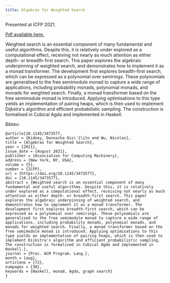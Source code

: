 ```yaml
---
title: Algebras for Weighted Search
---
```


Presented at ICFP 2021.

[Pdf available here.](pdfs/algebras-for-weighted-search.pdf)

Weighted search is an essential component of many fundamental and useful
algorithms. Despite this, it is relatively under explored as a computational
effect, receiving not nearly as much attention as either depth- or breadth-first
search. This paper explores the algebraic underpinning of weighted search, and
demonstrates how to implement it as a monad transformer. The development first
explores breadth-first search, which can be expressed as a polynomial over
semirings. These polynomials are generalised to the free semimodule monad to
capture a wide range of applications, including probability monads, polynomial
monads, and monads for weighted search. Finally, a monad transformer based on
the free semimodule monad is introduced. Applying optimisations to this type
yields an implementation of pairing heaps, which is then used to implement
Dijkstra's algorithm and efficient probabilistic sampling. The construction is
formalised in Cubical Agda and implemented in Haskell.

Bibtex:

```
@article{10.1145/3473577, 
author = {Kidney, Donnacha Ois\'{\i}n and Wu, Nicolas}, 
title = {Algebras for Weighted Search}, 
year = {2021},
issue_date = {August 2021}, 
publisher = {Association for Computing Machinery}, 
address = {New York, NY, USA}, 
volume = {5},
number = {ICFP}, 
url = {https://doi.org/10.1145/3473577},
doi = {10.1145/3473577}, 
abstract = {Weighted search is an essential component of many fundamental and useful algorithms. Despite this, it is relatively under explored as a computational effect, receiving not nearly as much attention as either depth- or breadth-first search. This paper explores the algebraic underpinning of weighted search, and demonstrates how to implement it as a monad transformer. The development first explores breadth-first search, which can be expressed as a polynomial over semirings. These polynomials are generalised to the free semimodule monad to capture a wide range of applications, including probability monads, polynomial monads, and monads for weighted search. Finally, a monad transformer based on the free semimodule monad is introduced. Applying optimisations to this type yields an implementation of pairing heaps, which is then used to implement Dijkstra's algorithm and efficient probabilistic sampling. The construction is formalised in Cubical Agda and implemented in Haskell.}, 
journal = {Proc. ACM Program. Lang.},
month = {aug}, 
articleno = {72},
numpages = {30},
keywords = {Haskell, monad, Agda, graph search} 
}
```

